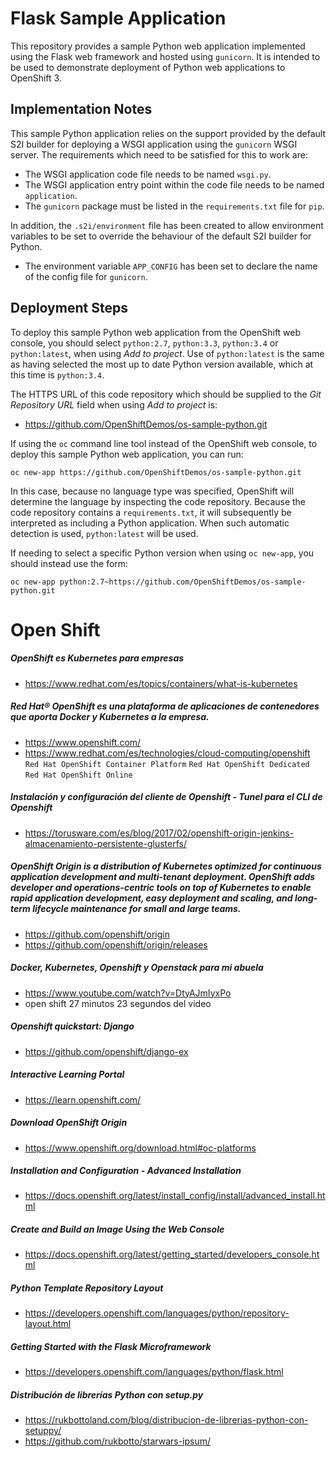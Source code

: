 # Flask Sample Application

This repository provides a sample Python web application implemented using the Flask web framework and hosted using ``gunicorn``. It is intended to be used to demonstrate deployment of Python web applications to OpenShift 3.

## Implementation Notes

This sample Python application relies on the support provided by the default S2I builder for deploying a WSGI application using the ``gunicorn`` WSGI server. The requirements which need to be satisfied for this to work are:

* The WSGI application code file needs to be named ``wsgi.py``.
* The WSGI application entry point within the code file needs to be named ``application``.
* The ``gunicorn`` package must be listed in the ``requirements.txt`` file for ``pip``.

In addition, the ``.s2i/environment`` file has been created to allow environment variables to be set to override the behaviour of the default S2I builder for Python.

* The environment variable ``APP_CONFIG`` has been set to declare the name of the config file for ``gunicorn``.

## Deployment Steps

To deploy this sample Python web application from the OpenShift web console, you should select ``python:2.7``, ``python:3.3``, ``python:3.4`` or ``python:latest``, when using _Add to project_. Use of ``python:latest`` is the same as having selected the most up to date Python version available, which at this time is ``python:3.4``.

The HTTPS URL of this code repository which should be supplied to the _Git Repository URL_ field when using _Add to project_ is:

* https://github.com/OpenShiftDemos/os-sample-python.git

If using the ``oc`` command line tool instead of the OpenShift web console, to deploy this sample Python web application, you can run:

```
oc new-app https://github.com/OpenShiftDemos/os-sample-python.git
```

In this case, because no language type was specified, OpenShift will determine the language by inspecting the code repository. Because the code repository contains a ``requirements.txt``, it will subsequently be interpreted as including a Python application. When such automatic detection is used, ``python:latest`` will be used.

If needing to select a specific Python version when using ``oc new-app``, you should instead use the form:

```
oc new-app python:2.7~https://github.com/OpenShiftDemos/os-sample-python.git
```

# Open Shift

##### OpenShift es Kubernetes para empresas
* https://www.redhat.com/es/topics/containers/what-is-kubernetes

##### Red Hat® OpenShift es una plataforma de aplicaciones de contenedores que aporta Docker y Kubernetes a la empresa.
* https://www.openshift.com/
* https://www.redhat.com/es/technologies/cloud-computing/openshift
	``Red Hat OpenShift Container Platform``
	``Red Hat OpenShift Dedicated``
	``Red Hat OpenShift Online``

##### Instalación y configuración del cliente de Openshift - Tunel para el CLI de Openshift
* https://torusware.com/es/blog/2017/02/openshift-origin-jenkins-almacenamiento-persistente-glusterfs/

##### OpenShift Origin is a distribution of Kubernetes optimized for continuous application development and multi-tenant deployment. OpenShift adds developer and operations-centric tools on top of Kubernetes to enable rapid application development, easy deployment and scaling, and long-term lifecycle maintenance for small and large teams.
* https://github.com/openshift/origin
* https://github.com/openshift/origin/releases

##### Docker, Kubernetes, Openshift y Openstack para mi abuela
* https://www.youtube.com/watch?v=DtyAJmIyxPo
* open shift 27 minutos 23 segundos del video

##### Openshift quickstart: Django
* https://github.com/openshift/django-ex

##### Interactive Learning Portal
* https://learn.openshift.com/

##### Download OpenShift Origin
* https://www.openshift.org/download.html#oc-platforms

##### Installation and Configuration - Advanced Installation
* https://docs.openshift.org/latest/install_config/install/advanced_install.html

##### Create and Build an Image Using the Web Console
* https://docs.openshift.org/latest/getting_started/developers_console.html

##### Python Template Repository Layout
* https://developers.openshift.com/languages/python/repository-layout.html

##### Getting Started with the Flask Microframework
* https://developers.openshift.com/languages/python/flask.html

##### Distribución de librerías Python con setup.py
* https://rukbottoland.com/blog/distribucion-de-librerias-python-con-setuppy/
* https://github.com/rukbotto/starwars-ipsum/